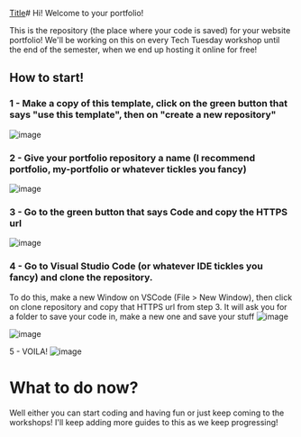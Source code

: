 [Title](about.html)# Hi! Welcome to your portfolio!

This is the repository (the place where your code is saved) for your website portfolio! We'll be working on this on every Tech Tuesday workshop until the end of the semester, when we end up hosting it online for free!

## How to start!

### 1 - Make a copy of this template, click on the green button that says "use this template", then on "create a new repository"
![image](https://github.com/JaviTrek/my-portfolio-mdc/assets/96269542/6c114a10-7ffc-47ef-9e99-c70b7a83a57d)


### 2 - Give your portfolio repository a name (I recommend portfolio, my-portfolio or whatever tickles you fancy)
![image](https://github.com/JaviTrek/my-portfolio-mdc/assets/96269542/5f95154a-ee56-45f2-91cd-d32d4ec4427d)

### 3 -  Go to the green button that says Code and copy the HTTPS url
![image](https://github.com/JaviTrek/my-portfolio-mdc/assets/96269542/a8dc806f-3056-44eb-adad-3162993d362e)

### 4 - Go to Visual Studio Code (or whatever IDE tickles you fancy) and clone the repository. 
To do this, make a new Window on VSCode (File > New Window), then click on clone repository and copy that HTTPS url from step 3. It will ask you for a folder to save your code in, make a new one and save your stuff
![image](https://github.com/JaviTrek/my-portfolio-mdc/assets/96269542/5827a1c5-a129-4c73-91cd-85486f581feb)

![image](https://github.com/JaviTrek/my-portfolio-mdc/assets/96269542/bca0d921-8901-45ac-ad5a-8e489580cdde)

5 -  VOILA!
![image](https://github.com/JaviTrek/my-portfolio-mdc/assets/96269542/16ba71c8-f419-4545-8f48-4d583a4dfa4d)


# What to do now?
Well either you can start coding and having fun or just keep coming to the workshops! I'll keep adding more guides to this as we keep progressing!







